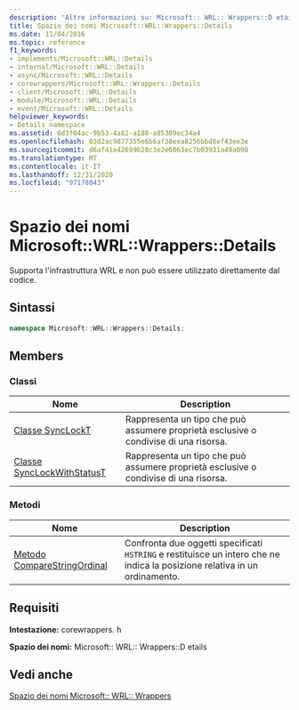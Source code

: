 ```yaml
---
description: 'Altre informazioni su: Microsoft:: WRL:: Wrappers::D etails spazio dei nomi'
title: Spazio dei nomi Microsoft::WRL::Wrappers::Details
ms.date: 11/04/2016
ms.topic: reference
f1_keywords:
- implements/Microsoft::WRL::Details
- internal/Microsoft::WRL::Details
- async/Microsoft::WRL::Details
- corewrappers/Microsoft::WRL::Wrappers::Details
- client/Microsoft::WRL::Details
- module/Microsoft::WRL::Details
- event/Microsoft::WRL::Details
helpviewer_keywords:
- Details namespace
ms.assetid: 6d3f04ac-9b53-4a82-a188-a85309ec34a4
ms.openlocfilehash: 03d2ac9877355e6b6af38eea8256bbd8ef43ee3e
ms.sourcegitcommit: d6af41e42699628c3e2e6063ec7b03931a49a098
ms.translationtype: MT
ms.contentlocale: it-IT
ms.lasthandoff: 12/11/2020
ms.locfileid: "97178043"
---
```

# <a name="microsoftwrlwrappersdetails-namespace"></a>Spazio dei nomi Microsoft::WRL::Wrappers::Details

Supporta l'infrastruttura WRL e non può essere utilizzato direttamente dal codice.

## <a name="syntax"></a>Sintassi

```cpp
namespace Microsoft::WRL::Wrappers::Details;
```

## <a name="members"></a>Members

### <a name="classes"></a>Classi

|Nome|Description|
|----------|-----------------|
|[Classe SyncLockT](synclockt-class.md)|Rappresenta un tipo che può assumere proprietà esclusive o condivise di una risorsa.|
|[Classe SyncLockWithStatusT](synclockwithstatust-class.md)|Rappresenta un tipo che può assumere proprietà esclusive o condivise di una risorsa.|

### <a name="methods"></a>Metodi

|Nome|Description|
|----------|-----------------|
|[Metodo CompareStringOrdinal](comparestringordinal-method.md)|Confronta due oggetti specificati `HSTRING` e restituisce un intero che ne indica la posizione relativa in un ordinamento.|

## <a name="requirements"></a>Requisiti

**Intestazione:** corewrappers. h

**Spazio dei nomi:** Microsoft:: WRL:: Wrappers::D etails

## <a name="see-also"></a>Vedi anche

[Spazio dei nomi Microsoft:: WRL:: Wrappers](microsoft-wrl-wrappers-namespace.md)
